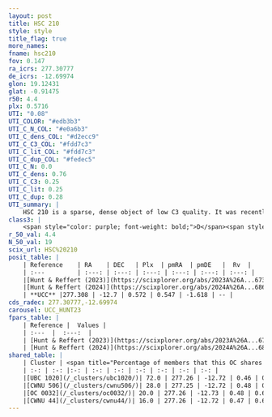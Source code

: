 ```yaml
---
layout: post
title: HSC 210
style: style
title_flag: true
more_names: 
fname: hsc210
fov: 0.147
ra_icrs: 277.30777
de_icrs: -12.69974
glon: 19.12431
glat: -0.91475
r50: 4.4
plx: 0.5716
UTI: "0.08"
UTI_COLOR: "#edb3b3"
UTI_C_N_COL: "#e0a6b3"
UTI_C_dens_COL: "#d2ecc9"
UTI_C_C3_COL: "#fdd7c3"
UTI_C_lit_COL: "#fdd7c3"
UTI_C_dup_COL: "#fedec5"
UTI_C_N: 0.0
UTI_C_dens: 0.76
UTI_C_C3: 0.25
UTI_C_lit: 0.25
UTI_C_dup: 0.28
UTI_summary: |
    HSC 210 is a sparse, dense object of low C3 quality. It was recently reported in the literature.<br><br><span style="color: #99180f; font-weight: bold;">Warning: </span>This is possibly a duplicated object, which shares a significant percentage of members with at least one previously reported entry.<br><br><span style="color: #99180f; font-weight: bold;">Warning: </span>contains less than 25 stars with <i>P>0.5</i> estimated.
class3: |
    <span style="color: purple; font-weight: bold;">D</span><span style="color: #FFC300; font-weight: bold;">B</span>
r_50_val: 4.4
N_50_val: 19
scix_url: HSC%20210
posit_table: |
    | Reference    | RA    | DEC   | Plx  | pmRA  | pmDE   |  Rv  |
    | :---         | :---: | :---: | :---: | :---: | :---: | :---: |
    |[Hunt & Reffert (2023)](https://scixplorer.org/abs/2023A%26A...673A.114H) | 277.341 | -12.67 | 0.677 | 0.532 | -1.603 | -- |
    |[Hunt & Reffert (2024)](https://scixplorer.org/abs/2024A%26A...686A..42H) | 277.341 | -12.67 | 0.677 | 0.532 | -1.603 | -- |
    | **UCC** |277.308 | -12.7 | 0.572 | 0.547 | -1.618 | -- | 
cds_radec: 277.30777,-12.69974
carousel: UCC_HUNT23
fpars_table: |
    | Reference |  Values |
    | :---  |  :---:  |
    | [Hunt & Reffert (2023)](https://scixplorer.org/abs/2023A%26A...673A.114H) | `AV50=2.227, diffAV50=1.263, MOD50=10.755, logAge50=7.566` |
    | [Hunt & Reffert (2024)](https://scixplorer.org/abs/2024A%26A...686A..42H) | `MassJ=87.5811` |
shared_table: |
    | Cluster | <span title="Percentage of members that this OC shares with the ones listed">%</span>   | RA   | DEC   | Plx   | pmRA  | pmDE  | Rv | UTI |
    | :-: | :-: |:-: | :-: | :-: | :-: | :-: | :-: | :-: |
    |[UBC 1020](/_clusters/ubc1020/)| 72.0 | 277.26 | -12.72 | 0.46 | 0.62 | -1.65 | 10.83 |0.73 |
    |[CWNU 506](/_clusters/cwnu506/)| 28.0 | 277.25 | -12.72 | 0.48 | 0.64 | -1.67 | 17.92 |0.0 |
    |[OC 0032](/_clusters/oc0032/)| 20.0 | 277.26 | -12.73 | 0.48 | 0.62 | -1.66 | 88.27 |0.0 |
    |[CWNU 44](/_clusters/cwnu44/)| 16.0 | 277.26 | -12.72 | 0.47 | 0.61 | -1.66 | 18.06 |0.0 |
---
```

